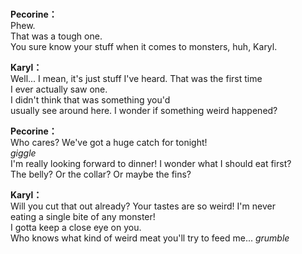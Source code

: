 # 

  
**Pecorine：**  
Phew.  
That was a tough one.  
You sure know your stuff when it comes to monsters, huh, Karyl.  
  
**Karyl：**  
Well... I mean, it's just stuff I've heard. That was the first time  
I ever actually saw one.  
 I didn't think that was something you'd  
usually see around here. I wonder if something weird happened?  
  
**Pecorine：**  
Who cares? We've got a huge catch for tonight!  
 *giggle*  
I'm really looking forward to dinner! I wonder what I should eat first?  
The belly? Or the collar? Or maybe the fins?  
  
**Karyl：**  
Will you cut that out already? Your tastes are so weird! I'm never  
eating a single bite of any monster!  
 I gotta keep a close eye on you.  
Who knows what kind of weird meat you'll try to feed me... *grumble*  

